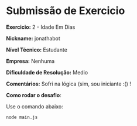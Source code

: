 # Submissão de Exercicio

**Exercicio:** 2 - Idade Em Dias

**Nickname:** jonathabot

**Nível Técnico:** Estudante

**Empresa:**  Nenhuma

**Dificuldade de Resolução:** Medio

**Comentários:** Sofri na lógica (sim, sou iniciante :() ! 

**Como rodar o desafio**: 

Use o comando abaixo: 
```bash
node main.js
```
